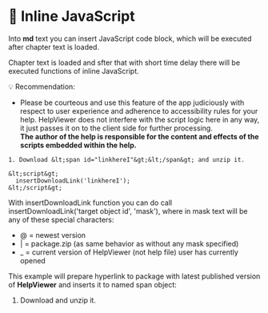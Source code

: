 # 🧩 Inline JavaScript

Into **md** text you can insert JavaScript code block, which will be executed after chapter text is loaded.

Chapter text is loaded and sfter that with short time delay there will be executed functions of inline JavaScript.

💡 Recommendation:
- Please be courteous and use this feature of the app judiciously with respect to user experience and adherence to accessibility rules for your help. HelpViewer does not interfere with the script logic here in any way, it just passes it on to the client side for further processing.  
  **The author of the help is responsible for the content and effects of the scripts embedded within the help.**

```
1. Download &lt;span id="linkhereI"&gt;&lt;/span&gt; and unzip it.

&lt;script&gt;
  insertDownloadLink('linkhereI');
&lt;/script&gt;
```

With insertDownloadLink function you can do call insertDownloadLink('target object id', 'mask'), where in mask text will be any of these special characters:

- @ = newest version
- | = package.zip (as same behavior as without any mask specified)
- _ = current version of HelpViewer (not help file) user has currently opened

This example will prepare hyperlink to package with latest published version of **HelpViewer** and inserts it to named span object:

1. Download <span id="linkhereI"></span> and unzip it.

<script>
  insertDownloadLink('linkhereI');
</script>
